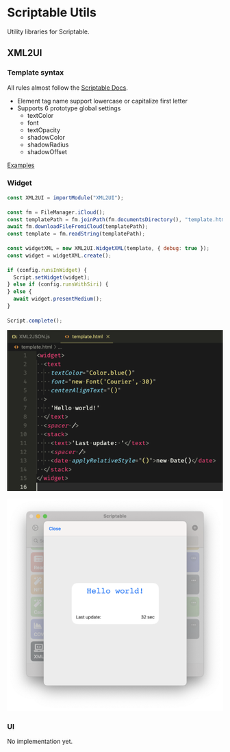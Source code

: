 # Scriptable Utils

Utility libraries for Scriptable.

## XML2UI

### Template syntax

All rules almost follow the [Scriptable Docs](https://docs.scriptable.app).

- Element tag name support lowercase or capitalize first letter
- Supports 6 prototype global settings
  - textColor
  - font
  - textOpacity
  - shadowColor
  - shadowRadius
  - shadowOffset

[Examples](examples/)

### Widget

```javascript
const XML2UI = importModule("XML2UI");

const fm = FileManager.iCloud();
const templatePath = fm.joinPath(fm.documentsDirectory(), "template.html");
await fm.downloadFileFromiCloud(templatePath);
const template = fm.readString(templatePath);

const widgetXML = new XML2UI.WidgetXML(template, { debug: true });
const widget = widgetXML.create();

if (config.runsInWidget) {
  Script.setWidget(widget);
} else if (config.runsWithSiri) {
} else {
  await widget.presentMedium();
}

Script.complete();
```

![template](images/widget-template.png)

![widget](images/widget.png)

### UI

No implementation yet.
